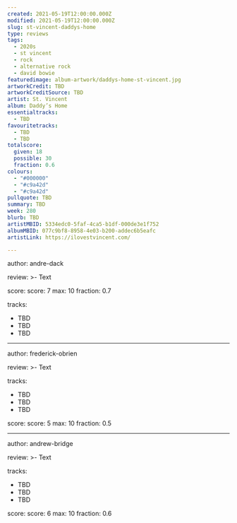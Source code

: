 ```yaml
---
created: 2021-05-19T12:00:00.000Z
modified: 2021-05-19T12:00:00.000Z
slug: st-vincent-daddys-home
type: reviews
tags:
  - 2020s
  - st vincent
  - rock
  - alternative rock
  - david bowie
featuredimage: album-artwork/daddys-home-st-vincent.jpg
artworkCredit: TBD
artworkCreditSource: TBD
artist: St. Vincent
album: Daddy’s Home
essentialtracks:
  - TBD
favouritetracks:
  - TBD
  - TBD
totalscore:
  given: 18
  possible: 30
  fraction: 0.6
colours:
  - "#000000"
  - "#c9a42d"
  - "#c9a42d"
pullquote: TBD
summary: TBD
week: 280
blurb: TBD
artistMBID: 5334edc0-5faf-4ca5-b1df-000de3e1f752
albumMBID: 077c9bf8-8958-4e03-b200-addec6b5eafc
artistLink: https://ilovestvincent.com/

---
```

author: andre-dack

review: >-
  Text

score:
  score: 7
  max: 10
  fraction: 0.7

tracks:
  - TBD
  - TBD
  - TBD

---
author: frederick-obrien

review: >-
  Text

tracks:
  - TBD
  - TBD
  - TBD

score:
  score: 5
  max: 10
  fraction: 0.5

---
author: andrew-bridge

review: >-
  Text

tracks:
  - TBD
  - TBD
  - TBD

score:
  score: 6
  max: 10
  fraction: 0.6
